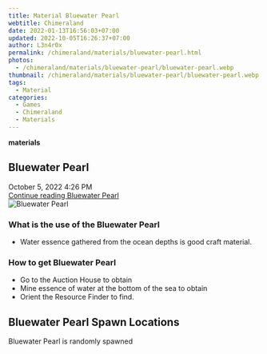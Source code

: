 ```yaml
---
title: Material Bluewater Pearl
webtitle: Chimeraland
date: 2022-01-13T16:56:03+07:00
updated: 2022-10-05T16:26:37+07:00
author: L3n4r0x
permalink: /chimeraland/materials/bluewater-pearl.html
photos:
  - /chimeraland/materials/bluewater-pearl/bluewater-pearl.webp
thumbnail: /chimeraland/materials/bluewater-pearl/bluewater-pearl.webp
tags:
  - Material
categories:
  - Games
  - Chimeraland
  - Materials
---
```


<section id="bootstrap-wrapper">
  <link
    rel="stylesheet"
    href="https://cdn.statically.io/gh/dimaslanjaka/Web-Manajemen/40ac3225/css/bootstrap-4.5-wrapper.css"
  />
  <div
    class="row g-0 border rounded overflow-hidden flex-md-row mb-4 shadow-sm position-relative"
  >
    <div class="col p-4 d-flex flex-column position-static">
      <strong class="d-inline-block mb-2 text-success">materials</strong>
      <h2 class="mb-0">Bluewater Pearl</h2>
      <div class="mb-1 text-muted">October 5, 2022 4:26 PM</div>
      <a
        href="/chimeraland/materials/bluewater-pearl.html"
        class="stretched-link d-none"
        >Continue reading Bluewater Pearl</a
      >
    </div>
    <div class="col-auto d-none d-lg-block">
      <img
        src="/chimeraland/materials/bluewater-pearl/bluewater-pearl.webp"
        alt="Bluewater Pearl"
      />
    </div>
  </div>
  <div class="row">
    <div class="col-lg-6 col-12 mb-2">
      <div class="card">
        <div class="card-body">
          <h3 class="card-title">What is the use of the Bluewater Pearl</h3>
          <div class="card-text">
            <ul>
              <li>
                Water essence gathered from the ocean depths is good craft
                material.
              </li>
            </ul>
          </div>
        </div>
      </div>
    </div>
    <div class="col-lg-6 col-12 mb-2">
      <div class="card">
        <div class="card-body">
          <h3 class="card-title">How to get Bluewater Pearl</h3>
          <div class="card-text">
            <ul>
              <li>Go to the Auction House to obtain</li>
              <li>Mine essence of water at the bottom of the sea to obtain</li>
              <li>Orient the Resource Finder to find.</li>
            </ul>
          </div>
        </div>
      </div>
    </div>
    <div class="col-12 mb-2">
      <h2>Bluewater Pearl Spawn Locations</h2>
      <p>Bluewater Pearl is randomly spawned</p>
    </div>
  </div>
</section>